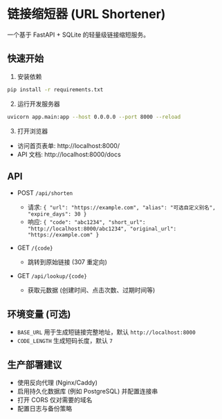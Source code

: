 # 链接缩短器 (URL Shortener)

一个基于 FastAPI + SQLite 的轻量级链接缩短服务。

## 快速开始

1) 安装依赖
```bash
pip install -r requirements.txt
```

2) 运行开发服务器
```bash
uvicorn app.main:app --host 0.0.0.0 --port 8000 --reload
```

3) 打开浏览器
- 访问首页表单: http://localhost:8000/
- API 文档: http://localhost:8000/docs

## API

- POST `/api/shorten`
  - 请求: `{ "url": "https://example.com", "alias": "可选自定义别名", "expire_days": 30 }`
  - 响应: `{ "code": "abc1234", "short_url": "http://localhost:8000/abc1234", "original_url": "https://example.com" }`

- GET `/{code}`
  - 跳转到原始链接 (307 重定向)

- GET `/api/lookup/{code}`
  - 获取元数据 (创建时间、点击次数、过期时间等)

## 环境变量 (可选)
- `BASE_URL` 用于生成短链接完整地址，默认 `http://localhost:8000`
- `CODE_LENGTH` 生成短码长度，默认 `7`

## 生产部署建议
- 使用反向代理 (Nginx/Caddy)
- 启用持久化数据库 (例如 PostgreSQL) 并配置连接串
- 打开 CORS 仅对需要的域名
- 配置日志与备份策略